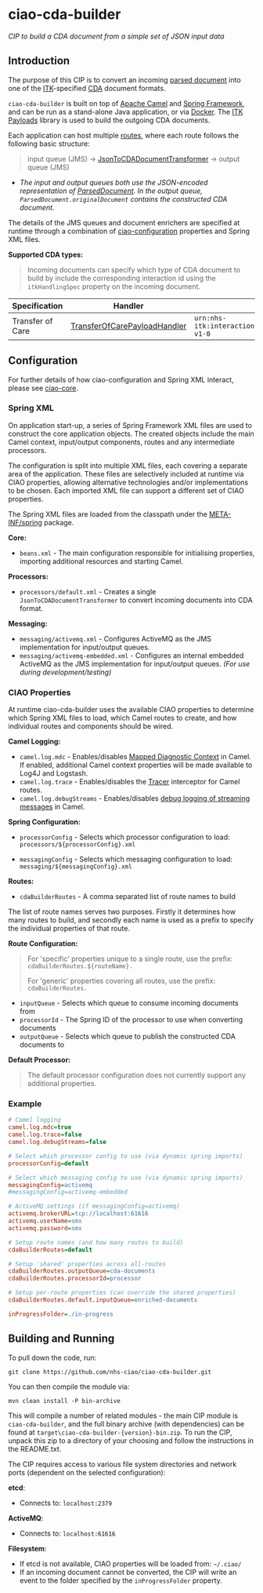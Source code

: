 # ciao-cda-builder

*CIP to build a CDA document from a simple set of JSON input data*

## Introduction

The purpose of this CIP is to convert an incoming [parsed document](https://github.com/nhs-ciao/ciao-docs-parser/ciao-docs-parser-model) into one of the [ITK](http://systems.hscic.gov.uk/interop/itk)-specified [CDA](http://www.hl7.org.uk/version3group/cda.asp) document formats.

`ciao-cda-builder` is built on top of [Apache Camel](http://camel.apache.org/) and [Spring Framework](http://projects.spring.io/spring-framework/), and can be run as a stand-alone Java application, or via [Docker](https://www.docker.com/). The [ITK Payloads](https://bitbucket.org/itk/itk-payloads) library is used to build the outgoing CDA documents.

Each application can host multiple [routes](http://camel.apache.org/routes.html), where each route follows the following basic structure:

>   input queue (JMS) -\> [JsonToCDADocumentTransformer](./src/main/java/uk/nhs/ciao/cda/builder/processor/JsonToCDADocumentTransformer.java) -\> output queue (JMS)

-	*The input and output queues both use the JSON-encoded representation of [ParsedDocument](https://github.com/nhs-ciao/ciao-docs-parser/ciao-docs-parser-model/src/main/java/uk/nhs/ciao/docs/parser/ParsedDocument.java). In the output queue, `ParsedDocument.originalDocument` contains the constructed CDA document.*

The details of the JMS queues and document enrichers are specified at runtime through a combination of [ciao-configuration](https://github.com/nhs-ciao/ciao-utils) properties and Spring XML files.

**Supported CDA types:**

> Incoming documents can specify which type of CDA document to build by include the corresponding interaction id using the `itkHandlingSpec` property on the incoming document.

| Specification | Handler | Interaction ID |
| --------------------- | -------------- | ------- |
| Transfer of Care | [TransferOfCarePayloadHandler](./src/main/java/uk/nhs/ciao/cda/builder/processor/TransferOfCarePayloadHandler.java) | `urn:nhs-itk:interaction:primaryRecipienteDischargeInpatientDischargeSummaryDocument-v1-0` |

Configuration
-------------

For further details of how ciao-configuration and Spring XML interact, please see [ciao-core](https://github.com/nhs-ciao/ciao-core).

### Spring XML

On application start-up, a series of Spring Framework XML files are used to construct the core application objects. The created objects include the main Camel context, input/output components, routes and any intermediate processors.

The configuration is split into multiple XML files, each covering a separate area of the application. These files are selectively included at runtime via CIAO properties, allowing alternative technologies and/or implementations to be chosen. Each imported XML file can support a different set of CIAO properties.

The Spring XML files are loaded from the classpath under the [META-INF/spring](./src/main/resources/META-INF/spring) package.

**Core:**

-   `beans.xml` - The main configuration responsible for initialising properties, importing additional resources and starting Camel.

**Processors:**

-   `processors/default.xml` - Creates a single `JsonToCDADocumentTransformer` to convert incoming documents into CDA format.

**Messaging:**

-   `messaging/activemq.xml` - Configures ActiveMQ as the JMS implementation for input/output queues.
-   `messaging/activemq-embedded.xml` - Configures an internal embedded ActiveMQ as the JMS implementation for input/output queues. *(For use during development/testing)*

### CIAO Properties

At runtime ciao-cda-builder uses the available CIAO properties to determine which Spring XML files to load, which Camel routes to create, and how individual routes and components should be wired.

**Camel Logging:**

-	`camel.log.mdc` - Enables/disables [Mapped Diagnostic Context](http://camel.apache.org/mdc-logging.html) in Camel. If enabled, additional Camel context properties will be made available to Log4J and Logstash. 
-	`camel.log.trace` - Enables/disables the [Tracer](http://camel.apache.org/tracer.html) interceptor for Camel routes.
-	`camel.log.debugStreams` - Enables/disables [debug logging of streaming messages](http://camel.apache.org/how-do-i-enable-streams-when-debug-logging-messages-in-camel.html) in Camel.

**Spring Configuration:**

-   `processorConfig` - Selects which processor configuration to load:
    `processors/${processorConfig}.xml`

-   `messagingConfig` - Selects which messaging configuration to load:
    `messaging/${messagingConfig}.xml`

**Routes:**

-   `cdaBuilderRoutes` - A comma separated list of route names to build

The list of route names serves two purposes. Firstly it determines how many routes to build, and secondly each name is used as a prefix to specify the individual properties of that route.

**Route Configuration:**

>   For 'specific' properties unique to a single route, use the prefix:
>   `cdaBuilderRoutes.${routeName}.`
>
>   For 'generic' properties covering all routes, use the prefix:
>   `cdaBuilderRoutes.`

-   `inputQueue` - Selects which queue to consume incoming documents from
-   `processorId` - The Spring ID of the processor to use when converting documents
-   `outputQueue` - Selects which queue to publish the constructed CDA documents to

**Default Processor​:**

>   The default processor configuration does not currently support any additional properties.

### Example
```INI
# Camel logging
camel.log.mdc=true
camel.log.trace=false
camel.log.debugStreams=false

# Select which processor config to use (via dynamic spring imports)
processorConfig=default

# Select which messaging config to use (via dynamic spring imports)
messagingConfig=activemq
#messagingConfig=activemq-embedded

# ActiveMQ settings (if messagingConfig=activemq)
activemq.brokerURL=tcp://localhost:61616
activemq.userName=smx
activemq.password=smx

# Setup route names (and how many routes to build)
cdaBuilderRoutes=default

# Setup 'shared' properties across all-routes
cdaBuilderRoutes.outputQueue=cda-documents
cdaBuilderRoutes.processorId=processor

# Setup per-route properties (can override the shared properties)
cdaBuilderRoutes.default.inputQueue=enriched-documents

inProgressFolder=./in-progress
```

Building and Running
--------------------

To pull down the code, run:

	git clone https://github.com/nhs-ciao/ciao-cda-builder.git
	
You can then compile the module via:

	mvn clean install -P bin-archive

This will compile a number of related modules - the main CIP module is `ciao-cda-builder`, and the full binary archive (with dependencies) can be found at `target\ciao-cda-builder-{version}-bin.zip`. To run the CIP, unpack this zip to a directory of your choosing and follow the instructions in the README.txt.

The CIP requires access to various file system directories and network ports (dependent on the selected configuration):

**etcd**:
 -  Connects to: `localhost:2379`

**ActiveMQ**:
 -  Connects to: `localhost:61616`

**Filesystem**:
 -  If etcd is not available, CIAO properties will be loaded from: `~/.ciao/`
 -	If an incoming document cannot be converted, the CIP will write an event to the folder specified by the `inProgressFolder` property.
